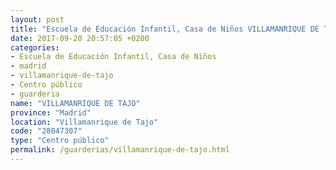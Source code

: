 ```yaml
---
layout: post
title: "Escuela de Educación Infantil, Casa de Niños VILLAMANRIQUE DE TAJO"
date: 2017-09-20 20:57:05 +0200
categories:
- Escuela de Educación Infantil, Casa de Niños
- madrid
- villamanrique-de-tajo
- Centro público
- guarderia
name: "VILLAMANRIQUE DE TAJO"
province: "Madrid"
location: "Villamanrique de Tajo"
code: "28047307"
type: "Centro público"
permalink: /guarderias/villamanrique-de-tajo.html
---
```

